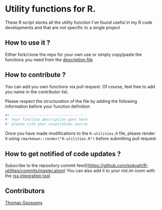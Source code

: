 # Utility functions for R.

These R script stores all the utility function I've found useful in my R code developments and that are not specific to a single project

## How to use it ? 
Either fork/clone the repo for your own use or simply copy/paste the functions you need from the [description file](./R-utilities.html)


## How to contribute ? 
You can add you own functions via pull request. Of course, feel free to add you name in the contributor list.

Please respect the structuration of the file by adding the following information before your function definition
```r
#+ ---------------------------------
#' Your function description goes here
#' please cite your inspiration source
```
Once you have made modifications to the `R-utilities.R` file, please render it using 
`rmarkdown::render("R-utilities.R")` before submitting pull request.

## How to get notified of code updates ? 
Subscribe to the repository commit feed](https://github.com/pokyah/R-utilities/commits/master.atom)
You can also add it to your riot.im room with the [rss integration tool](https://medium.com/@RiotChat/new-integration-atom-rss-feeds-395bf1031094)

## Contributors
[Thomas Goossens](https://pokyah.github.io)
